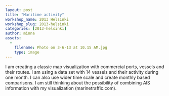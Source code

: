 ```yaml
---
layout: post
title: "Maritime activity"
workshop_name: 2013 Helsinki
workshop_slug: 2013-helsinki
categories: [2013-helsinki]
author: minna 
assets:
  -
    filename: Photo on 3-6-13 at 10.15 AM.jpg
    type: image
---
```

I am creating a classic map visualization with commercial ports, vessels and their routes. I am using a data set with 14 vessels and their activity during one month. I can also use wider time scale and create monthly based comparisons. I am still thinking about the possibility of combining AIS information with my visualization (marinetraffic.com).
